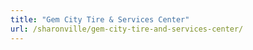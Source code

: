 ```yaml
---
title: "Gem City Tire & Services Center"
url: /sharonville/gem-city-tire-and-services-center/
---
```

